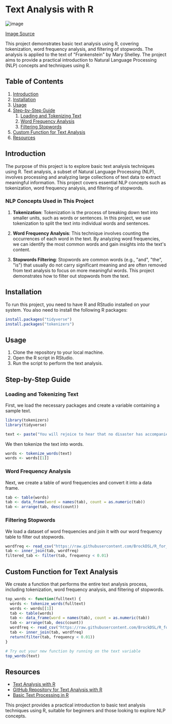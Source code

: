 # Text Analysis with R
![image](https://github.com/user-attachments/assets/82c4ed86-5672-4292-b208-6b07e73e24a3)

[Image Source](https://www.datanami.com/2016/11/21/text-analytics-machine-learning-virtuous-combination/)

This project demonstrates basic text analysis using R, covering tokenization, word frequency analysis, and filtering of stopwords. The analysis is applied to the text of "Frankenstein" by Mary Shelley. The project aims to provide a practical introduction to Natural Language Processing (NLP) concepts and techniques using R.

## Table of Contents 

1. [Introduction](#introduction)
2. [Installation](#installation)
3. [Usage](#usage)
4. [Step-by-Step Guide](#step-by-step-guide)
    1. [Loading and Tokenizing Text](#loading-and-tokenizing-text)
    2. [Word Frequency Analysis](#word-frequency-analysis)
    3. [Filtering Stopwords](#filtering-stopwords)
5. [Custom Function for Text Analysis](#custom-function-for-text-analysis)
6. [Resources](#resources)

## Introduction

The purpose of this project is to explore basic text analysis techniques using R. Text analysis, a subset of Natural Language Processing (NLP), involves processing and analyzing large collections of text data to extract meaningful information. This project covers essential NLP concepts such as tokenization, word frequency analysis, and filtering of stopwords.

### NLP Concepts Used in This Project

1. **Tokenization**: Tokenization is the process of breaking down text into smaller units, such as words or sentences. In this project, we use tokenization to split the text into individual words and sentences.

2. **Word Frequency Analysis**: This technique involves counting the occurrences of each word in the text. By analyzing word frequencies, we can identify the most common words and gain insights into the text's content.

3. **Stopwords Filtering**: Stopwords are common words (e.g., "and", "the", "is") that usually do not carry significant meaning and are often removed from text analysis to focus on more meaningful words. This project demonstrates how to filter out stopwords from the text.

## Installation

To run this project, you need to have R and RStudio installed on your system. You also need to install the following R packages:

```R
install.packages("tidyverse")
install.packages("tokenizers")
```

## Usage

1. Clone the repository to your local machine.
2. Open the R script in RStudio.
3. Run the script to perform the text analysis.

## Step-by-Step Guide

### Loading and Tokenizing Text

First, we load the necessary packages and create a variable containing a sample text. 

```R
library(tokenizers)
library(tidyverse)

text <- paste("You will rejoice to hear that no disaster has accompanied the commencement of an enterprise which you have regarded with such evil forebodings. I arrived here yesterday, and my first task is to assure my dear sister of my welfare and increasing confidence in the success of my undertaking")
```

We then tokenize the text into words.

```R
words <- tokenize_words(text)
words <- words[[1]]
```

### Word Frequency Analysis

Next, we create a table of word frequencies and convert it into a data frame.

```R
tab <- table(words)
tab <- data_frame(word = names(tab), count = as.numeric(tab))
tab <- arrange(tab, desc(count))
```

### Filtering Stopwords

We load a dataset of word frequencies and join it with our word frequency table to filter out stopwords.

```R
wordfreq <- read_csv("https://raw.githubusercontent.com/BrockDSL/R_for_Text_Analysis/master/wordfrequency.csv")
tab <- inner_join(tab, wordfreq)
filtered_tab <- filter(tab, frequency < 0.01)
```

## Custom Function for Text Analysis

We create a function that performs the entire text analysis process, including tokenization, word frequency analysis, and filtering of stopwords.

```R
top_words <- function(fulltext) {
  words <- tokenize_words(fulltext)
  words <- words[[1]]
  tab <- table(words)
  tab <- data_frame(word = names(tab), count = as.numeric(tab))
  tab <- arrange(tab, desc(count))
  wordfreq <- read_csv("https://raw.githubusercontent.com/BrockDSL/R_for_Text_Analysis/master/wordfrequency.csv")
  tab <- inner_join(tab, wordfreq)
  return(filter(tab, frequency < 0.01))
}

# Try out your new function by running on the text variable
top_words(text)
```

## Resources

- [Text Analysis with R](https://brockdsl.github.io/Text-Analysis-with-R/)
- [GitHub Repository for Text Analysis with R](https://github.com/BrockDSL/Text-Analysis-with-R)
- [Basic Text Processing in R](https://programminghistorian.org/en/lessons/basic-text-processing-in-r)

This project provides a practical introduction to basic text analysis techniques using R, suitable for beginners and those looking to explore NLP concepts.
